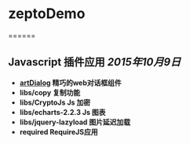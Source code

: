 # zeptoDemo  


======

## Javascript 插件应用  <i>2015年10月9日</i>

- <b>[artDialog](https://github.com/aui/artDialog)  精巧的web对话框组件</b>
- <b>libs/copy  复制功能</b>
- <b>libs/CryptoJs   Js 加密</b>
- <b>libs/echarts-2.2.3   Js 图表</b>
- <b>libs/jquery-lazyload 图片延迟加载</b>
- <b>required   RequireJS应用</b>

